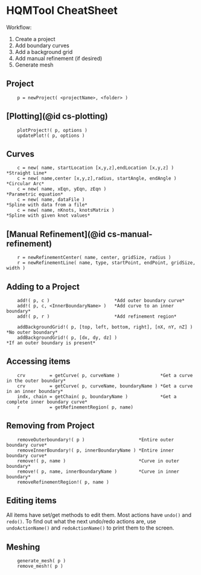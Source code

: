 # HQMTool CheatSheet

Workflow:

1. Create a project
2. Add boundary curves
4. Add a background grid
3. Add manual refinement (if desired)
5. Generate mesh

## Project

```
	p = newProject( <projectName>, <folder> )
```

## [Plotting](@id cs-plotting)

```
	plotProject!( p, options )
	updatePlot!( p, options )
```

## Curves

```
	c = new( name, startLocation [x,y,z],endLocation [x,y,z] )  *Straight Line*
	c = new( name,center [x,y,z],radius, startAngle, endAngle ) *Circular Arc*
	c = new( name, xEqn, yEqn, zEqn )                           *Parametric equation*
	c = new( name, dataFile )                                   *Spline with data from a file*
	c = new( name, nKnots, knotsMatrix )                        *Spline with given knot values*
```

## [Manual Refinement](@id cs-manual-refinement)

```
	r = newRefinementCenter( name, center, gridSize, radius )
	r = newRefinementLine( name, type, startPoint, endPoint, gridSize, width )
```

## Adding to a Project

```
	add!( p, c )                        *Add outer boundary curve*
	add!( p, c, <InnerBoundaryName> )   *Add curve to an inner boundary*
	add!( p, r )                        *Add refinement region*

	addBackgroundGrid!( p, [top, left, bottom, right], [nX, nY, nZ] ) *No outer boundary*
	addBackgroundGrid!( p, [dx, dy, dz] )                             *If an outer boundary is present*
```

## Accessing items

```
	crv         = getCurve( p, curveName )               *Get a curve in the outer boundary*
	crv         = getCurve( p, curveName, boundaryName ) *Get a curve in an inner boundary*
	indx, chain = getChain( p, boundaryName )            *Get a complete inner boundary curve*
	r           = getRefinementRegion( p, name)
```

## Removing from Project

```
	removeOuterboundary!( p )                    *Entire outer boundary curve*
	removeInnerBoundary!( p, innerBoundaryName ) *Entire inner boundary curve*
	remove!( p, name )                           *Curve in outer boundary*
	remove!( p, name, innerBoundaryName )        *Curve in inner boundary*
	removeRefinementRegion!( p, name )
```

## Editing items

All items have set/get methods to edit them. Most actions have `undo()` and `redo()`.
To find out what the next undo/redo actions are, use `undoActionName()` and `redoActionName()`
to print them to the screen.

## Meshing

```
	generate_mesh( p )
	remove_mesh!( p )
```
